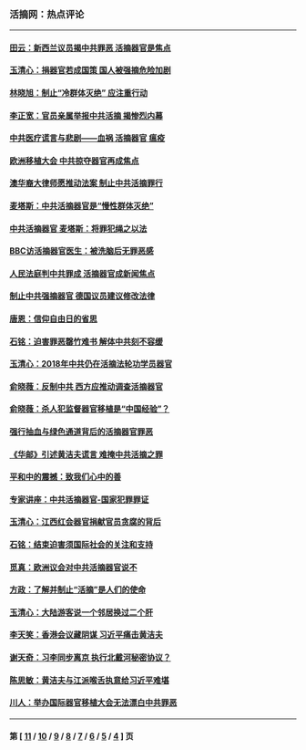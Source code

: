 ### 活摘网：热点评论
---
#### [田云：新西兰议员揭中共罪恶 活摘器官是焦点](../../pages/nf5879/n13070629.md?09140430) 
#### [玉清心：捐器官若成国策 国人被强摘危险加剧](../../pages/nf5879/n12802713.md?09140430) 
#### [林晓旭：制止“冷群体灭绝” 应注重行动](../../pages/nf5879/n12779736.md?09140430) 
#### [李正宽：官员亲属举报中共活摘 揭惨烈内幕](../../pages/nf5879/n12684490.md?09140430) 
#### [中共医疗谎言与悲剧——血祸 活摘器官 瘟疫](../../pages/nf5879/n12372103.md?09140430) 
#### [欧洲移植大会 中共掠夺器官再成焦点](../../pages/nf5879/n11538883.md?09140430) 
#### [澳华裔大律师愿推动法案 制止中共活摘罪行](../../pages/nf5879/n11377039.md?09140430) 
#### [麦塔斯：中共活摘器官是“慢性群体灭绝”](../../pages/nf5879/n11350529.md?09140430) 
#### [中共活摘器官 麦塔斯：将罪犯绳之以法](../../pages/nf5879/n11347973.md?09140430) 
#### [BBC访活摘器官医生：被洗脑后无罪恶感](../../pages/nf5879/n11335935.md?09140430) 
#### [人民法庭判中共罪成 活摘器官成新闻焦点](../../pages/nf5879/n11331578.md?09140430) 
#### [制止中共强摘器官 德国议员建议修改法律](../../pages/nf5879/n11249451.md?09140430) 
#### [唐恩：信仰自由日的省思](../../pages/nf5879/n11003525.md?09140430) 
#### [石铭：迫害罪恶罄竹难书  解体中共刻不容缓](../../pages/nf5879/n10942855.md?09140430) 
#### [玉清心：2018年中共仍在活摘法轮功学员器官](../../pages/nf5879/n10914646.md?09140430) 
#### [俞晓薇：反制中共 西方应推动调查活摘器官](../../pages/nf5879/n10794671.md?09140430) 
#### [俞晓薇：杀人犯监督器官移植是“中国经验”？](../../pages/nf5879/n10466427.md?09140430) 
#### [强行抽血与绿色通道背后的活摘器官罪恶](../../pages/nf5879/n10004708.md?09140430) 
#### [《华邮》引述黄洁夫谎言 难掩中共活摘之罪](../../pages/nf5879/n9642309.md?09140430) 
#### [平和中的震撼：致我们心中的善](../../pages/nf5879/n9021123.md?09140430) 
#### [专家讲座：中共活摘器官-国家犯罪罪证](../../pages/nf5879/n8828153.md?09140430) 
#### [玉清心：江西红会器官捐献官员贪腐的背后](../../pages/nf5879/n8522122.md?09140430) 
#### [石铭：结束迫害须国际社会的关注和支持](../../pages/nf5879/n8443497.md?09140430) 
#### [觅真：欧洲议会对中共活摘器官说不](../../pages/nf5879/n8337486.md?09140430) 
#### [方政：了解并制止“活摘”是人们的使命](../../pages/nf5879/n8329214.md?09140430) 
#### [玉清心：大陆游客说一个邻居换过二个肝](../../pages/nf5879/n8291404.md?09140430) 
#### [李天笑：香港会议藏阴谋 习近平痛击黄洁夫](../../pages/nf5879/n8241459.md?09140430) 
#### [谢天奇：习李同步离京 执行北戴河秘密协议？](../../pages/nf5879/n8230418.md?09140430) 
#### [陈思敏：黄洁夫与江派喉舌执意给习近平难堪](../../pages/nf5879/n8222166.md?09140430) 
#### [川人：举办国际器官移植大会无法漂白中共罪恶](../../pages/nf5879/n8221121.md?09140430) 

---
#### 第 [ [11](./11.md?09140430) / [10](./10.md?09140430) / [9](./9.md?09140430) / [8](./8.md?09140430) / [7](./7.md?09140430) / [6](./6.md?09140430) / [5](./5.md?09140430) / [4](./4.md?09140430) ] 页
